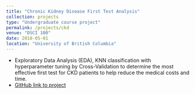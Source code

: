 ```yaml
---
title: "Chronic Kidney Disease First Test Analysis"
collection: projects
type: "Undergraduate course project"
permalink: /projects/ckd
venue: "DSCI 100"
date: 2018-05-01
location: "University of British Columbia"
---
```


* Exploratory Data Analysis (EDA), KNN classification with hyperparameter tuning by Cross-Validation to determine the most effective first test for CKD patients to help reduce the medical costs and time. 
* [GitHub link to project](https://github.com/FreddieNeverLeft/UBC-DSCI-100-Project)